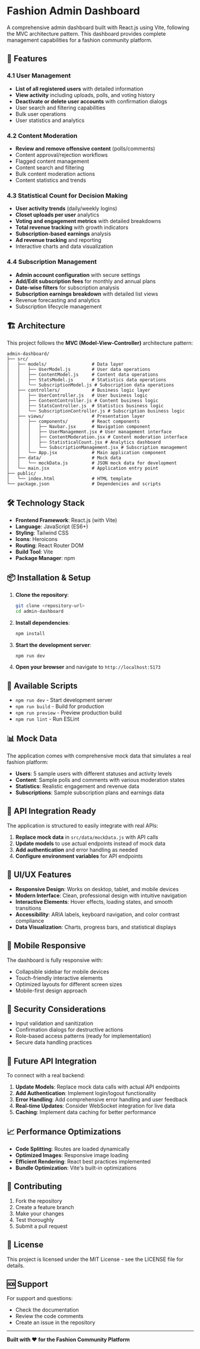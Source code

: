# Fashion Admin Dashboard

A comprehensive admin dashboard built with React.js using Vite, following the MVC architecture pattern. This dashboard provides complete management capabilities for a fashion community platform.

## 🚀 Features

### 4.1 User Management
- **List of all registered users** with detailed information
- **View activity** including uploads, polls, and voting history
- **Deactivate or delete user accounts** with confirmation dialogs
- User search and filtering capabilities
- Bulk user operations
- User statistics and analytics

### 4.2 Content Moderation
- **Review and remove offensive content** (polls/comments)
- Content approval/rejection workflows
- Flagged content management
- Content search and filtering
- Bulk content moderation actions
- Content statistics and trends

### 4.3 Statistical Count for Decision Making
- **User activity trends** (daily/weekly logins)
- **Closet uploads per user** analytics
- **Voting and engagement metrics** with detailed breakdowns
- **Total revenue tracking** with growth indicators
- **Subscription-based earnings** analysis
- **Ad revenue tracking** and reporting
- Interactive charts and data visualization

### 4.4 Subscription Management
- **Admin account configuration** with secure settings
- **Add/Edit subscription fees** for monthly and annual plans
- **Date-wise filters** for subscription analysis
- **Subscription earnings breakdown** with detailed list views
- Revenue forecasting and analytics
- Subscription lifecycle management

## 🏗️ Architecture

This project follows the **MVC (Model-View-Controller)** architecture pattern:

```
admin-dashboard/
├── src/
│   ├── models/                 # Data layer
│   │   ├── UserModel.js        # User data operations
│   │   ├── ContentModel.js     # Content data operations
│   │   ├── StatsModel.js       # Statistics data operations
│   │   └── SubscriptionModel.js # Subscription data operations
│   ├── controllers/            # Business logic layer
│   │   ├── UserController.js   # User business logic
│   │   ├── ContentController.js # Content business logic
│   │   ├── StatsController.js  # Statistics business logic
│   │   └── SubscriptionController.js # Subscription business logic
│   ├── views/                  # Presentation layer
│   │   ├── components/         # React components
│   │   │   ├── Navbar.jsx      # Navigation component
│   │   │   ├── UserManagement.jsx # User management interface
│   │   │   ├── ContentModeration.jsx # Content moderation interface
│   │   │   ├── StatisticalCount.jsx # Analytics dashboard
│   │   │   └── SubscriptionManagement.jsx # Subscription management
│   │   └── App.jsx             # Main application component
│   ├── data/                   # Mock data
│   │   └── mockData.js         # JSON mock data for development
│   └── main.jsx                # Application entry point
├── public/
│   └── index.html              # HTML template
└── package.json                # Dependencies and scripts
```

## 🛠️ Technology Stack

- **Frontend Framework**: React.js (with Vite)
- **Language**: JavaScript (ES6+)
- **Styling**: Tailwind CSS
- **Icons**: Heroicons
- **Routing**: React Router DOM
- **Build Tool**: Vite
- **Package Manager**: npm

## 📦 Installation & Setup

1. **Clone the repository**:
   ```bash
   git clone <repository-url>
   cd admin-dashboard
   ```

2. **Install dependencies**:
   ```bash
   npm install
   ```

3. **Start the development server**:
   ```bash
   npm run dev
   ```

4. **Open your browser** and navigate to `http://localhost:5173`

## 🚀 Available Scripts

- `npm run dev` - Start development server
- `npm run build` - Build for production
- `npm run preview` - Preview production build
- `npm run lint` - Run ESLint

## 📊 Mock Data

The application comes with comprehensive mock data that simulates a real fashion platform:

- **Users**: 5 sample users with different statuses and activity levels
- **Content**: Sample polls and comments with various moderation states
- **Statistics**: Realistic engagement and revenue data
- **Subscriptions**: Sample subscription plans and earnings data

## 🔧 API Integration Ready

The application is structured to easily integrate with real APIs:

1. **Replace mock data** in `src/data/mockData.js` with API calls
2. **Update models** to use actual endpoints instead of mock data
3. **Add authentication** and error handling as needed
4. **Configure environment variables** for API endpoints

## 🎨 UI/UX Features

- **Responsive Design**: Works on desktop, tablet, and mobile devices
- **Modern Interface**: Clean, professional design with intuitive navigation
- **Interactive Elements**: Hover effects, loading states, and smooth transitions
- **Accessibility**: ARIA labels, keyboard navigation, and color contrast compliance
- **Data Visualization**: Charts, progress bars, and statistical displays

## 📱 Mobile Responsive

The dashboard is fully responsive with:
- Collapsible sidebar for mobile devices
- Touch-friendly interactive elements
- Optimized layouts for different screen sizes
- Mobile-first design approach

## 🔐 Security Considerations

- Input validation and sanitization
- Confirmation dialogs for destructive actions
- Role-based access patterns (ready for implementation)
- Secure data handling practices

## 🚀 Future API Integration

To connect with a real backend:

1. **Update Models**: Replace mock data calls with actual API endpoints
2. **Add Authentication**: Implement login/logout functionality
3. **Error Handling**: Add comprehensive error handling and user feedback
4. **Real-time Updates**: Consider WebSocket integration for live data
5. **Caching**: Implement data caching for better performance

## 📈 Performance Optimizations

- **Code Splitting**: Routes are loaded dynamically
- **Optimized Images**: Responsive image loading
- **Efficient Rendering**: React best practices implemented
- **Bundle Optimization**: Vite's built-in optimizations

## 🤝 Contributing

1. Fork the repository
2. Create a feature branch
3. Make your changes
4. Test thoroughly
5. Submit a pull request

## 📄 License

This project is licensed under the MIT License - see the LICENSE file for details.

## 🆘 Support

For support and questions:
- Check the documentation
- Review the code comments
- Create an issue in the repository

---

**Built with ❤️ for the Fashion Community Platform**
